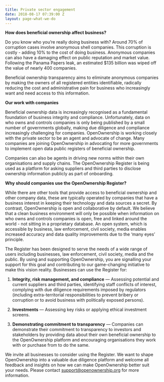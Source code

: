```yaml
---
title: Private sector engagement
date: 2018-08-17 07:39:00 Z
layout: page-what-we-do
---
```


**How does beneficial ownership affect business?**

Do you know who you’re really doing business with? Around 70% of corruption cases involve anonymous shell companies. This corruption is costly - adding 10% to the cost of doing business. Anonymous companies can also have a damaging effect on public reputation and market value. Following the Panama Papers leak, an estimated $135 billion was wiped off the value of nearly 400 companies.

Beneficial ownership transparency aims to eliminate anonymous companies by making the owners of all registered entities identifiable, radically reducing the cost and administrative pain for business who increasingly want and need access to this information.

**Our work with companies**

Beneficial ownership data is increasingly recognised as a fundamental foundation of business integrity and compliance. Unfortunately, data on who owns and controls companies is only being published by a small number of governments globally, making due diligence and compliance increasingly challenging for companies. OpenOwnership is working closely with the private sector to be an agent and advocate of change. Many companies are joining OpenOwnership in advocating for more governments to implement open data public registers of beneficial ownership.

Companies can also be agents in driving new norms within their own organisations and supply chains. The OpenOwnership Register is being used as a platform for asking suppliers and third parties to disclose ownership information publicly as part of onboarding.

**Why should companies use the OpenOwnership Register?**

While there are other tools that provide access to beneficial ownership and other company data, these are typically operated by companies that have a business interest in keeping their technology and data sources a secret. By contrast, OpenOwnership is open and collaborative by default. We believe that a clean business environment will only be possible when information on who owns and controls companies is open, free and linked around the world - not sitting in a proprietary database. An open system, which is accessible by business, law enforcement, civil society, media enables increased accuracy and data quality improvements due to the ‘many eyes’ principle.

The Register has been designed to serve the needs of a wide range of users including businesses, law enforcement, civil society, media and the public.  By using and supporting OpenOwnership, you are signalling your support for this goal and contributing to our game-changing initiative to make this vision reality. Businesses can use the Register for:

1. **Integrity, risk management, and compliance** — Assessing potential and current suppliers and third parties, identifying staff conflicts of interest, complying with due diligence requirements imposed by regulators (including extra-territorial responsibilities to prevent bribery or corruption or to avoid business with politically exposed persons).

2. **Investments** — Assessing key risks or applying ethical investment screens.

3. **Demonstrating commitment to transparency** — Companies can demonstrate their commitment to transparency to investors and stakeholders by providing data about their own beneficial ownership to the OpenOwnership platform and encouraging organisations they work with or purchase from to do the same.

We invite all businesses to consider using the Register. We want to shape OpenOwnership into a valuable due diligence platform and welcome all feedback and insights on how we can make OpenOwnership better suit your needs. Please contact [support@openownership.org](support@openownership.org) for more information.
